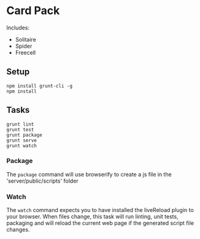 # Card Pack

Includes:
- Solitaire
- Spider
- Freecell

## Setup

    npm install grunt-cli -g
    npm install

## Tasks

    grunt lint
    grunt test
    grunt package
    grunt serve
    grunt watch

### Package
The `package` command will use browserify to create a js file in the 'server/public/scripts' folder

### Watch
The `watch` command expects you to have installed the liveReload plugin to your browser. When files change, this task will run linting, unit tests, packaging and will reload the current web page if the generated script file changes.
